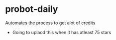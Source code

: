 # probot-daily
Automates the process to get alot of credits


- Going to uplaod this when it has atleast 75 stars
